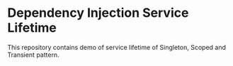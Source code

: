 # Dependency Injection Service Lifetime

This repository contains demo of service lifetime of Singleton, Scoped and Transient pattern.